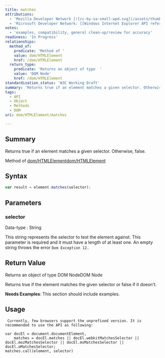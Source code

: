 ```yaml
---
title: matches
attributions:
  - 'Mozilla Developer Network [![cc-by-sa-small-wpd.svg](/assets/thumb/8/8c/cc-by-sa-small-wpd.svg/120px-cc-by-sa-small-wpd.svg.png)](http://creativecommons.org/licenses/by-sa/3.0/us/): [Article](https://developer.mozilla.org/en-US/docs/Web/API/Element.matches)'
  - 'Microsoft Developer Network: [[Windows Internet Explorer API reference](http://msdn.microsoft.com/en-us/library/ie/hh828809%28v=vs.85%29.aspx) Article]'
notes:
  - 'examples, compatibility, general clean-up/review for accuracy'
readiness: 'In Progress'
relationships:
  method_of:
    predicate: 'Method of '
    value: dom/HTMLElement
    href: /dom/HTMLElement
  return_type:
    predicate: 'Returns an object of type  '
    value: 'DOM Node'
    href: /dom/HTMLElement
standardization_status: 'W3C Working Draft'
summary: 'Returns true if an element matches a given selector. Otherwise, false.'
tags:
  - API
  - Object
  - Methods
  - DOM
uri: dom/HTMLElement/matches

---
```

## Summary

Returns true if an element matches a given selector. Otherwise, false.

Method of [dom/HTMLElement](/dom/HTMLElement)[dom/HTMLElement](/dom/HTMLElement)

## Syntax

``` js
var result = element.matches(selector);
```

## Parameters

### selector

 Data-type
:   String

 This string represents the selector to test the element against. This parameter is required and it must have a length of at least one. An empty string throws the error `Dom Exception 12.`

## Return Value

Returns an object of type DOM NodeDOM Node

Returns true if the element matches the given selector or false if it doesn't.

**Needs Examples**: This section should include examples.

## Usage

     Currently, few browsers support the unprefixed version. It is recommended to use the API as following:

    var docEl = document.documentElement,
        matches = docEl.matches || docEl.webkitMatchesSelector || docEl.mozMatchesSelector || docEl.msMatchesSelector || docEl.oMatchesSelector;
    matches.call(element, selector)
